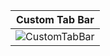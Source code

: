 | Custom Tab Bar |
|----------------|
|![CustomTabBar](https://user-images.githubusercontent.com/38347138/127751407-90e7fd01-75e7-4fac-ae20-34598ee0d66c.gif)
